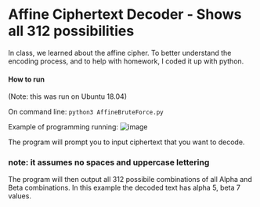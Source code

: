 # Affine Ciphertext Decoder - Shows all 312 possibilities

In class, we learned about the affine cipher. To better understand the encoding process, and to help with homework, I coded it up with python.

#### How to run

(Note: this was run on Ubuntu 18.04)

On command line: ```python3 AffineBruteForce.py```

Example of programming running:
![image](https://user-images.githubusercontent.com/41026969/64060128-9feaaa00-cb96-11e9-9c3b-c568738868d6.png)

The program will prompt you to input ciphertext that you want to decode.

### note: it assumes no spaces and uppercase lettering

The program will then output all 312 possibile combinations of all Alpha and Beta combinations. In this example the decoded text has alpha 5, beta 7 values.

